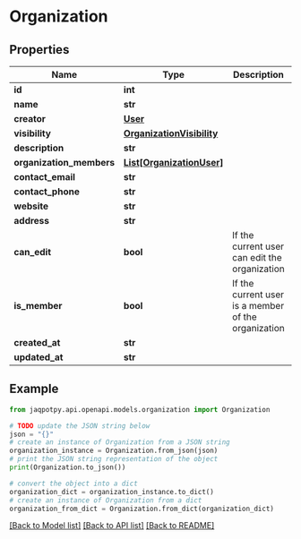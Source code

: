 # Organization


## Properties

Name | Type | Description | Notes
------------ | ------------- | ------------- | -------------
**id** | **int** |  | [optional] 
**name** | **str** |  | 
**creator** | [**User**](User.md) |  | [optional] 
**visibility** | [**OrganizationVisibility**](OrganizationVisibility.md) |  | 
**description** | **str** |  | [optional] 
**organization_members** | [**List[OrganizationUser]**](OrganizationUser.md) |  | [optional] 
**contact_email** | **str** |  | 
**contact_phone** | **str** |  | [optional] 
**website** | **str** |  | [optional] 
**address** | **str** |  | [optional] 
**can_edit** | **bool** | If the current user can edit the organization | [optional] 
**is_member** | **bool** | If the current user is a member of the organization | [optional] 
**created_at** | **str** |  | [optional] 
**updated_at** | **str** |  | [optional] 

## Example

```python
from jaqpotpy.api.openapi.models.organization import Organization

# TODO update the JSON string below
json = "{}"
# create an instance of Organization from a JSON string
organization_instance = Organization.from_json(json)
# print the JSON string representation of the object
print(Organization.to_json())

# convert the object into a dict
organization_dict = organization_instance.to_dict()
# create an instance of Organization from a dict
organization_from_dict = Organization.from_dict(organization_dict)
```
[[Back to Model list]](../README.md#documentation-for-models) [[Back to API list]](../README.md#documentation-for-api-endpoints) [[Back to README]](../README.md)


